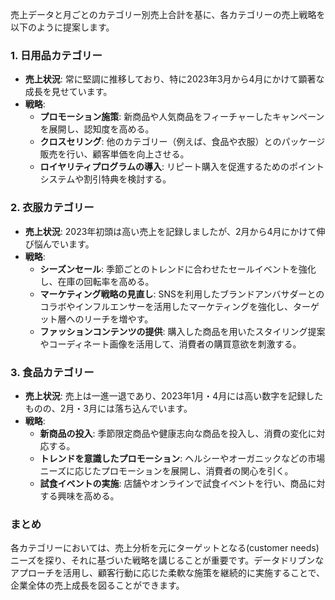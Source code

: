 売上データと月ごとのカテゴリー別売上合計を基に、各カテゴリーの売上戦略を以下のように提案します。

### 1. 日用品カテゴリー
- **売上状況**: 常に堅調に推移しており、特に2023年3月から4月にかけて顕著な成長を見せています。
- **戦略**:
  - **プロモーション施策**: 新商品や人気商品をフィーチャーしたキャンペーンを展開し、認知度を高める。
  - **クロスセリング**: 他のカテゴリー（例えば、食品や衣服）とのパッケージ販売を行い、顧客単価を向上させる。
  - **ロイヤリティプログラムの導入**: リピート購入を促進するためのポイントシステムや割引特典を検討する。

### 2. 衣服カテゴリー
- **売上状況**: 2023年初頭は高い売上を記録しましたが、2月から4月にかけて伸び悩んでいます。
- **戦略**:
  - **シーズンセール**: 季節ごとのトレンドに合わせたセールイベントを強化し、在庫の回転率を高める。
  - **マーケティング戦略の見直し**: SNSを利用したブランドアンバサダーとのコラボやインフルエンサーを活用したマーケティングを強化し、ターゲット層へのリーチを増やす。
  - **ファッションコンテンツの提供**: 購入した商品を用いたスタイリング提案やコーディネート画像を活用して、消費者の購買意欲を刺激する。

### 3. 食品カテゴリー
- **売上状況**: 売上は一進一退であり、2023年1月・4月には高い数字を記録したものの、2月・3月には落ち込んでいます。
- **戦略**:
  - **新商品の投入**: 季節限定商品や健康志向な商品を投入し、消費の変化に対応する。
  - **トレンドを意識したプロモーション**: ヘルシーやオーガニックなどの市場ニーズに応じたプロモーションを展開し、消費者の関心を引く。
  - **試食イベントの実施**: 店舗やオンラインで試食イベントを行い、商品に対する興味を高める。
  
### まとめ
各カテゴリーにおいては、売上分析を元にターゲットとなる(customer needs)ニーズを探り、それに基づいた戦略を講じることが重要です。データドリブンなアプローチを活用し、顧客行動に応じた柔軟な施策を継続的に実施することで、企業全体の売上成長を図ることができます。